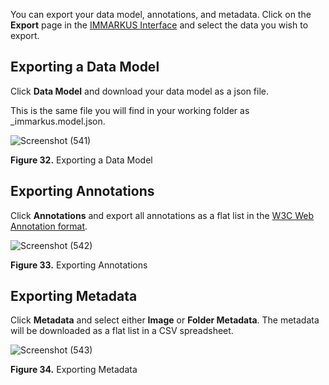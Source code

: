 You can export your data model, annotations, and metadata. Click on the **Export** page in the [IMMARKUS Interface](https://github.com/rsimon/immarkus/wiki/03-The-Interface) and select the data you wish to export.

## Exporting a Data Model

Click **Data Model** and download your data model as a json file. 

This is the same file you will find in your working folder as _immarkus.model.json.

![Screenshot (541)](https://github.com/rsimon/immarkus/assets/128056738/cf611982-8e45-4721-be02-36d4e5f4228e)

**Figure 32.** Exporting a Data Model

## Exporting Annotations

Click **Annotations** and export all annotations as a flat list in the [W3C Web Annotation format](https://www.w3.org/TR/annotation-model/).

![Screenshot (542)](https://github.com/rsimon/immarkus/assets/128056738/1bb83de8-fd9a-4af0-bbe0-115fd3f36423)

**Figure 33.** Exporting Annotations

## Exporting Metadata

Click **Metadata** and select either **Image** or **Folder Metadata**. The metadata will be downloaded as a flat list in a CSV spreadsheet. 

![Screenshot (543)](https://github.com/rsimon/immarkus/assets/128056738/d0f73c09-ae52-4e7f-bdaa-5ded9bae9d64)

**Figure 34.** Exporting Metadata
